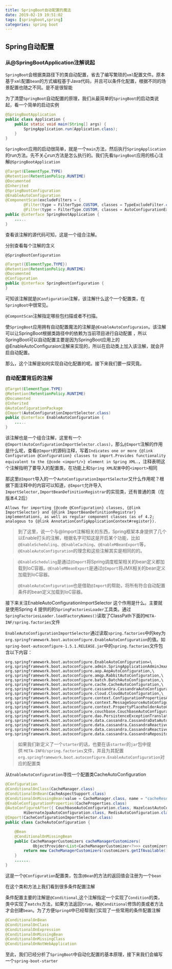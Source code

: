 ```yaml
---
title: SpringBoot自动配置的魔法
date: 2019-02-19 19:51:02
tags: [springboot,spring]
categories: spring boot
---
```


## Spring自动配置

### 从@SpringBootApplication注解说起

`SpringBoot`会根据类路径下的类自动配置，省去了编写繁琐的`xml`配置文件。原本基于`xml`配置`bean`的方式编程基于Java代码，并且可以条件化配置，根据不同的场景配置也随之不同。是不是很智能

<!--more-->

为了清楚`SpringBoot`自动配置的原理，我们从最简单的`SpringBoot`的启动类说起，看一个简单的启动实例

```java
@SpringBootApplication
public class Application {
    public static void main(String[] args) {
        SpringApplication.run(Application.class);
    }
}
```

`SpringBoot`应用的启动很简单，就是一个`main`方法，然后执行`SpringApplication`的run方法。先不关心run方法是怎么执行的。我们先看`SpringBoot`应用的核心注解`@SpringBootApplication`

```java
@Target(ElementType.TYPE)
@Retention(RetentionPolicy.RUNTIME)
@Documented
@Inherited
@SpringBootConfiguration
@EnableAutoConfiguration
@ComponentScan(excludeFilters = {
		@Filter(type = FilterType.CUSTOM, classes = TypeExcludeFilter.class),
		@Filter(type = FilterType.CUSTOM, classes = AutoConfigurationExcludeFilter.class) })
public @interface SpringBootApplication {
	.....
}
```

查看该注解的源代码可知，这是一个组合注解。

分别查看每个注解的含义

`@SpringBootConfiguration`

```java
@Target({ElementType.TYPE})
@Retention(RetentionPolicy.RUNTIME)
@Documented
@Configuration
public @interface SpringBootConfiguration {
}

```

可知该注解就是`@Configuration`注解，该注解什么这个一个配置类，在`SpringBoot`中很常见。

`@CompontScan`注解指定哪些包扫描或者不扫描。

使`SpringBoot`应用拥有自动配置魔法的注解是`@EnableAutoConfiguraion`。该注解可以让SpringBoot根据类路径中的依赖为当前项目进行自动配置 ，所以SpringBoot可以自动配置主要是因为SpringBoot应用上的@EnableAutoConfiguraion注解来实现的，所以在启动类上加入该注解，就会开启自动配置。

那么，这个注解是如何实现自动化配置的呢。接下来我们要一探究竟。

### 自动配置背后的注解

```java
@Target(ElementType.TYPE)
@Retention(RetentionPolicy.RUNTIME)
@Documented
@Inherited
@AutoConfigurationPackage
@Import(AutoConfigurationImportSelector.class)
public @interface EnableAutoConfiguration {
	.....
}
```

该注解也是一个组合注解，这里有一个`@Import(AutoConfigurationImportSelector.class)`，那么`@Import`注解的作用是什么呢，查看`@Import`的源码注释，写着`Indicates one or more {@link Configuration @Configuration} classes to import.Provides functionality equivalent to the {@code <import/>} element in Spring XML.`，注释表明这个注解指明了要导入的配置类，在功能上和`Spring XML配置`中的`<import>`相同

那这里`@Import`导入的一个`AutoConfigurationImportSelector`又什么作用呢？根据下面注释中的内容可以知道，`@Import`允许导入`ImportSelector,ImportBeanDefinitionRegistrar`的实现类，还有普通的类（在版本4.2后）

```
Allows for importing {@code @Configuration} classes, {@link ImportSelector} and {@link ImportBeanDefinitionRegistrar} implementations, as well as regular component classes (as of 4.2; analogous to {@link AnnotationConfigApplicationContext#register}).
```

> 到了这里，说一个与@Import注解相关的东西，Spring框架本身提供了几个以Enable打头的注解，根据名字可知这是开启某个功能，比如`@EnableScheduling`、`@EnableCaching`、`@EnableMBeanExport`等，`@EnableAutoConfiguration`的理念和这些注解其实是相同的的。 

> `@EnableScheduling`是通过`@Import`将Spring调度框架相关的bean定义都加载到IoC容器。`@EnableMBeanExport`是通过`@Import`将JMX相关的bean定义加载到IoC容器。
>
> `@EnableAutoConfiguration`也是借助`@Import`的帮助，将所有符合自动配置条件的bean定义加载到IoC容器。

接下来关注EnableAutoConfigurationImportSelector 这个作用是什么。主要就是使用Spring 4 提供的的`SpringFactoriesLoader`工具类。通过`SpringFactoriesLoader.loadFactoryNames()`读取了ClassPath下面的`META-INF/spring.factories`文件 

`EnableAutoConfigurationImportSelector`通过读取`spring.factories`中的key为`org.springframework.boot.autoconfigure.EnableAutoConfiguration`的值。如`spring-boot-autoconfigure-1.5.1.RELEASE.jar`中的`spring.factories`文件包含以下内容：

```properties
org.springframework.boot.autoconfigure.EnableAutoConfiguration=\
org.springframework.boot.autoconfigure.admin.SpringApplicationAdminJmxAutoConfiguration,\
org.springframework.boot.autoconfigure.aop.AopAutoConfiguration,\
org.springframework.boot.autoconfigure.amqp.RabbitAutoConfiguration,\
org.springframework.boot.autoconfigure.batch.BatchAutoConfiguration,\
org.springframework.boot.autoconfigure.cache.CacheAutoConfiguration,\
org.springframework.boot.autoconfigure.cassandra.CassandraAutoConfiguration,\
org.springframework.boot.autoconfigure.cloud.CloudAutoConfiguration,\
org.springframework.boot.autoconfigure.context.ConfigurationPropertiesAutoConfiguration,\
org.springframework.boot.autoconfigure.context.MessageSourceAutoConfiguration,\
org.springframework.boot.autoconfigure.context.PropertyPlaceholderAutoConfiguration,\
org.springframework.boot.autoconfigure.couchbase.CouchbaseAutoConfiguration,\
org.springframework.boot.autoconfigure.dao.PersistenceExceptionTranslationAutoConfiguration,\
org.springframework.boot.autoconfigure.data.cassandra.CassandraDataAutoConfiguration,\
org.springframework.boot.autoconfigure.data.cassandra.CassandraReactiveDataAutoConfiguration,\
org.springframework.boot.autoconfigure.data.cassandra.CassandraReactiveRepositoriesAutoConfiguration,\
org.springframework.boot.autoconfigure.data.cassandra.CassandraRepositoriesAutoConfiguration,\
```

> 如果我们新定义了一个`starter`的话，也要在该`starter`的`jar`包中提供 `META-INFO/spring.factories`文件，并且为其配置`org.springframework.boot.autoconfigure.EnableAutoConfiguration`对应的配置类 

从`EnableAutoConfiguration`寻找一个配置类CacheAutoConfiguration

```java
@Configuration
@ConditionalOnClass(CacheManager.class)
@ConditionalOnBean(CacheAspectSupport.class)
@ConditionalOnMissingBean(value = CacheManager.class, name = "cacheResolver")
@EnableConfigurationProperties(CacheProperties.class)
@AutoConfigureAfter({ CouchbaseAutoConfiguration.class, HazelcastAutoConfiguration.class,
		HibernateJpaAutoConfiguration.class, RedisAutoConfiguration.class })
@Import(CacheConfigurationImportSelector.class)
public class CacheAutoConfiguration {

	@Bean
	@ConditionalOnMissingBean
	public CacheManagerCustomizers cacheManagerCustomizers(
			ObjectProvider<List<CacheManagerCustomizer<?>>> customizers) {
		return new CacheManagerCustomizers(customizers.getIfAvailable());
	}
    .......
}
```

这是一个`@Configuration`配置类，包含`@Bean`的方法的返回值会注册为一个`bean`

在这个类和方法上我们看到很多条件配置注解

条件配置主要的注解是`@Conditional`,这个注解指定一个实现了`Condition`的类，类中实现了`matchs`方法，如果方法返回`true`，被`@Conditional`修饰的类或者方法才会创建`bean`。为了方便`Spring4`中已经帮我们实现了一些常用的条件配置注解

```java
@ConditionalOnBean
@ConditionalOnClass
@ConditionalOnExpression
@ConditionalOnMissingBean
@ConditionalOnMissingClass
@ConditionalOnNotWebApplication
```

至此，我们已经分析了`SpringBoot`中自动化配置的基本原理，接下来我们会编写一个`spring-boot-starter`









